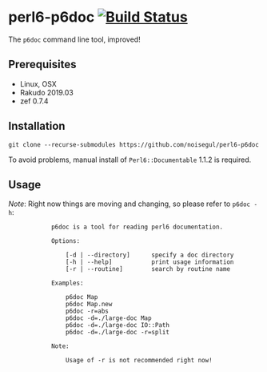# perl6-p6doc [![Build Status](https://travis-ci.org/noisegul/perl6-p6doc.svg?branch=master)](https://travis-ci.org/noisegul/perl6-p6doc)

The `p6doc` command line tool, improved!

## Prerequisites

- Linux, OSX
- Rakudo 2019.03
- zef 0.7.4

## Installation

`git clone --recurse-submodules https://github.com/noisegul/perl6-p6doc`

To avoid problems, manual install of `Perl6::Documentable` 1.1.2 is required.

## Usage

*Note*: Right now things are moving and changing, so please refer to `p6doc -h`:

```
            p6doc is a tool for reading perl6 documentation.

            Options:

                [-d | --directory]      specify a doc directory
                [-h | --help]           print usage information
                [-r | --routine]        search by routine name

            Examples:

                p6doc Map
                p6doc Map.new
                p6doc -r=abs
                p6doc -d=./large-doc Map
                p6doc -d=./large-doc IO::Path
                p6doc -d=./large-doc -r=split

            Note:

                Usage of -r is not recommended right now!
```